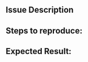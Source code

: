 <!--- Please note, anything written in an HTML comment (like this paragraph) will not be shown when the issue is published. Use the Preview link to see the final version before submitting. -->

## Issue Description
<!--- Please describe to issue in as much detail as possible. Include visual proof such as a screenshot for easy reference. If this is a feature request, explain fully why the feature is needed. -->

## Steps to reproduce:
<!--- This should include links to a specific page that this issue is occurring, the user role that you were signed in as. -->

## Expected Result:
<!--- What were you expecting to have happen when you performed the above steps? -->
